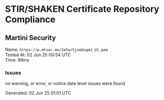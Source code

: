 # STIR/SHAKEN Certificate Repository Compliance

## Martini Security

Name: `https://p.mtsec.me/2e5a/SjsmUxqmJ_U1.pem`\
Tested At: 02 Jun 25 00:54 UTC\
Time: 99ms

### Issues

no warning, or error, or notice date level issues were found

Generated: 02 Jun 25 01:01 UTC